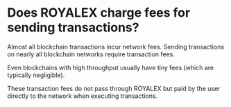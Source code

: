 # Does ROYALEX charge fees for sending transactions?

Almost all blockchain transactions incur network fees. Sending transactions on nearly all blockchain networks require transaction fees.

Even blockchains with high throughput usually have tiny fees (which are typically negligible).

These transaction fees do not pass through ROYALEX but paid by the user directly to the network when executing transactions.
